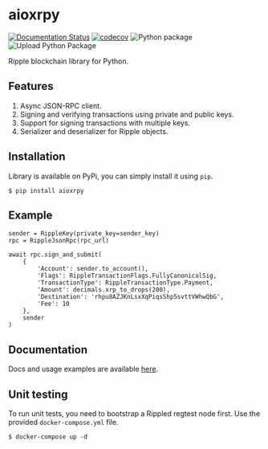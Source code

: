 # aioxrpy

[![Documentation Status](https://readthedocs.org/projects/aioxrpy/badge/?version=latest)](http://aioxrpy.readthedocs.io/en/latest/?badge=latest) [![codecov](https://codecov.io/gh/ulamlabs/aioxrpy/branch/master/graph/badge.svg)](https://codecov.io/gh/ulamlabs/aioxrpy) ![Python package](https://github.com/ulamlabs/aioxrpy/workflows/Python%20package/badge.svg) ![Upload Python Package](https://github.com/ulamlabs/aioxrpy/workflows/Upload%20Python%20Package/badge.svg)

Ripple blockchain library for Python.

## Features

1. Async JSON-RPC client.
2. Signing and verifying transactions using private and public keys.
3. Support for signing transactions with multiple keys.
4. Serializer and deserializer for Ripple objects.

## Installation

Library is available on PyPi, you can simply install it using `pip`.
```
$ pip install aioxrpy
```

## Example

```
sender = RippleKey(private_key=sender_key)
rpc = RippleJsonRpc(rpc_url)

await rpc.sign_and_submit(
    {
        'Account': sender.to_account(),
        'Flags': RippleTransactionFlags.FullyCanonicalSig,
        'TransactionType': RippleTransactionType.Payment,
        'Amount': decimals.xrp_to_drops(200),
        'Destination': 'rhpu8AZJKnLsxXqPiqsShp5svttVWhwQbG',
        'Fee': 10
    },
    sender
)
```

## Documentation

Docs and usage examples are available [here](https://aioxrpy.readthedocs.io/en/latest).

## Unit testing

To run unit tests, you need to bootstrap a Rippled regtest node first. Use the provided `docker-compose.yml` file.

```
$ docker-compose up -d
```

